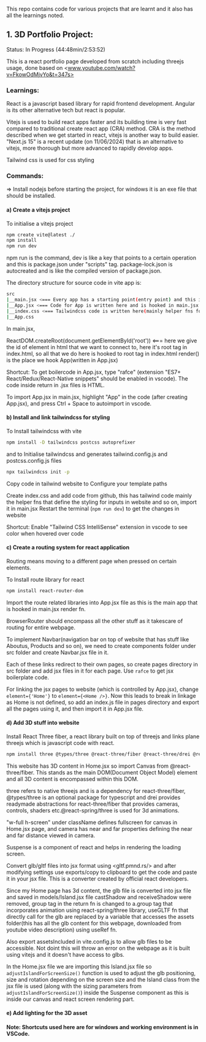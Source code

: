 This repo contains code for various projects that are learnt and it also has all the learnings noted.

## 1. 3D Portfolio Project:

Status: In Progress (44:48min/2:53:52)

This is a react portfolio page developed from scratch including threejs usage, done based on 
<www.youtube.com/watch?v=FkowOdMjvYo&t=347s>

### Learnings:
React is a javascript based library for rapid frontend development. Angular is its other alternative tech but react is popular.

Vitejs is used to build react apps faster and its building time is very fast compared to traditional create react app (CRA) method. CRA is the method described when we get started in react, vitejs is another way to build easier. "Next.js 15" is a recent update (on 11/06/2024) that is an alternative to vitejs, more thorough but more advanced to rapidly develop apps.

Tailwind css is used for css styling

### Commands:

=> Install nodejs before starting the project, for windows it is an exe file that should be installed.

#### a) Create a vitejs project
To initialise a vitejs project
```bash
npm create vite@latest ./
npm install
npm run dev 
```
npm run is the command, dev is like a key that points to a certain operation and this is package.json under "scripts" tag. package-lock.json is autocreated and is like the compiled version of package.json.

The directory structure for source code in vite app is:
```bash
src
|__main.jsx <=== Every app has a starting point(entry point) and this is that file
|__App.jsx <=== Code for App is written here and is hooked in main.jsx (render fn.)
|__index.css <=== Tailwindcss code is written here(mainly helper fns for defining general styling)
|__App.css 
```

In main.jsx,

ReactDOM.createRoot(document.getElementById('root')) <=== here we give the id of element in html that we want to connect to, here it's root tag in index.html, so all that we do here is hooked to root tag in index.html
render(<App />) is the place we hook App(written in App.jsx)

Shortcut: To get boilercode in App.jsx, type "rafce" (extension "ES7+ React/Redux/React-Native snippets" should be enabled in vscode). The code inside return in .jsx files is HTML.

To import App.jsx in main.jsx, highlight "App" in the code (after creating App.jsx), and press Ctrl + Space to autoimport in vscode.

#### b) Install and link tailwindcss for styling

To Install tailwindcss with vite
```bash
npm install -D tailwindcss postcss autoprefixer
```
and to Initialise tailwindcss and generates tailwind.config.js and postcss.config.js files
```bash
npx tailwindcss init -p
```
Copy code in tailwind website to Configure your template paths

Create index.css and add code from github, this has tailwind code mainly the helper fns that define the styling for inputs in website and so on, import it in main.jsx
Restart the terminal (```npm run dev```) to get the changes in website

Shortcut: Enable "Tailwind CSS IntelliSense" extension in vscode to see color when hovered over code

#### c) Create a routing system for react application
Routing means moving to a different page when pressed on certain elements.

To Install route library for react
```bash
npm install react-router-dom
```
Import the route related libraries into App.jsx file as this is the main app that is hooked in main.jsx render fn.

BrowserRouter should encompass all the other stuff as it takescare of routing for entire webpage.

To implement Navbar(navigation bar on top of website that has stuff like Aboutus, Products and so on), we need to create components folder under src folder and create Navbar.jsx file in it.

Each of these links redirect to their own pages, so create pages directory in src folder and add jsx files in it for each page. Use ```rafce``` to get jsx boilerplate code.

For linking the jsx pages to website (which is controlled by App.jsx), change ```element={'Home'}``` to ```element={<Home />}```. Now this leads to break in linkage as Home is not defined, so add an index.js file in pages directory and export all the pages using it, and then import it in App.jsx file.

#### d) Add 3D stuff into website
Install React Three fiber, a react library built on top of threejs and links plane threejs which is javascript code with react.
```bash
npm install three @types/three @react-three/fiber @react-three/drei @react-spring/three
```
This website has 3D content in Home.jsx so import Canvas from @react-three/fiber. This stands as the main DOM(Document Object Model) element and all 3D content is encompassed within this DOM. 

three refers to native threejs and is a dependency for react-three/fiber, @types/three is an optional package for typescript and drei provides readymade abstractions for react-three/fiber that provides cameras, controls, shaders etc.@react-spring/three is used for 3d animations.

"w-full h-screen" under className defines fullscreen for canvas in Home.jsx page, and camera has near and far properties defining the near and far distance viewed in camera.

Suspense is a component of react and helps in rendering the loading screen.


Convert glb/gltf files into jsx format using <gltf.pmnd.rs/> and after modifying settings use exports/copy to clipboard to get the code and paste it in your jsx file. This is a converter created by official react developers.

Since my Home page has 3d content, the glb file is converted into jsx file and saved in models/Island.jsx file castShadow and receiveShadow were removed, group tag in the return fn is changed to a.group tag that incorporates animation using react-spring/three library, useGLTF fn that directly call for the glb are replaced by a variable that accesses the assets folder(this has all the glb content for this webpage, downloaded from youtube video description) using useRef fn.

Also export assetsIncluded in vite.config.js to allow glb files to be accessible. Not doint this will throw an error on the webpage as it is built using vitejs and it doesn't have access to glbs.

In the Home.jsx file we are importing this Island.jsx file so ```adjustIslandForScreenSize()``` function is used to adjust the glb positioning, size and rotation depending on the screen size and the Island class from the jsx file is used (along with the sizing parameters from ```adjustIslandForScreenSize()```) inside the Suspense component as this is inside our canvas and react screen rendering part.

#### e) Add lighting for the 3D asset
 


#### Note: Shortcuts used here are for windows and working environment is in VSCode.

